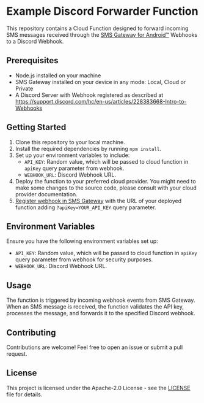 # Example Discord Forwarder Function

This repository contains a Cloud Function designed to forward incoming SMS messages received through the [SMS Gateway for Android™](https://github.com/capcom6/android-sms-gateway) Webhooks to a Discord Webhook.

## Prerequisites

- Node.js installed on your machine
- SMS Gateway installed on your device in any mode: Local, Cloud or Private
- A Discord Server with Webhook registered as described at https://support.discord.com/hc/en-us/articles/228383668-Intro-to-Webhooks

## Getting Started

1. Clone this repository to your local machine.
2. Install the required dependencies by running `npm install`.
3. Set up your environment variables to include:
   - `API_KEY`: Random value, which will be passed to cloud function in `apiKey` query parameter from webhook.
   - `WEBHOOK_URL`: Discord Webhook URL.
4. Deploy the function to your preferred cloud provider. You might need to make some changes to the source code, please consult with your cloud provider documentation.
5. [Register webhook in SMS Gateway](https://docs.sms-gate.app/getting-started/webhooks/) with the URL of your deployed function adding `?apiKey=YOUR_API_KEY` query parameter.

## Environment Variables

Ensure you have the following environment variables set up:

- `API_KEY`: Random value, which will be passed to cloud function in `apiKey` query parameter from webhook for security purposes.
- `WEBHOOK_URL`: Discord Webhook URL.

## Usage

The function is triggered by incoming webhook events from SMS Gateway. When an SMS message is received, the function validates the API key, processes the message, and forwards it to the specified Discord webhook.

## Contributing

Contributions are welcome! Feel free to open an issue or submit a pull request.

## License

This project is licensed under the Apache-2.0 License - see the [LICENSE](LICENSE) file for details.
